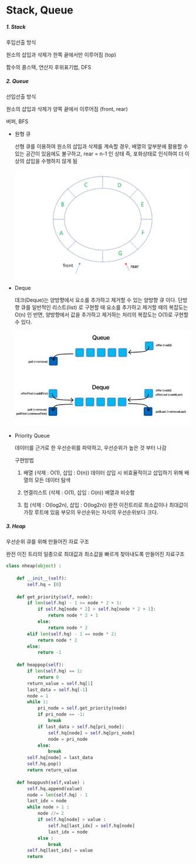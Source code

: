 # Stack, Queue

##### 1. Stack

후입선출 방식

원소의 삽입과 삭제가 한쪽 끝에서만 이루어짐 (top)

함수의 콜스택, 연산자 후위표기법, DFS

##### 2. Queue

선입선출 방식

원소의 삽입과 삭제가 양쪽 끝에서 이루어짐 (front, rear)

버퍼, BFS

- 원형 큐
  
  선형 큐를 이용하여 원소의 삽입과 삭제를 계속할 경우, 배열의 앞부분에 활용할 수 있는 공간이 있음에도 불구하고, rear = n-1 인 상태 즉, 포화상태로 인식하여 더 이상의 삽입을 수행하지 않게 됨
  
  ![](Stack,Queue_assets/2023-03-21-23-16-58-image.png)

- Deque
  
  데크(Deque)는 양방향에서 요소를 추가하고 제거할 수 있는 양방향 큐 이다. 단방향 큐를 일반적인 리스트(list) 로 구현할 때 요소를 추가하고 제거할 때의 복잡도는 O(n) 인 반면, 양방향에서 값을 추가하고 제거하는 처리의 복잡도는 O(1)로 구현할 수 있다.
  
  ![](Stack,Queue_assets/2023-03-21-23-18-31-image.png)

- Priority Queue
  
  데이터를 근거로 한 우선순위를 파악하고, 우선순위가 높은 것 부터 나감
  
  구현방법
  
  1. 배열 (삭제 : O(1), 삽입 : O(n))
     데이터 삽입 시 비효율적이고 삽입하기 위해 배열의 모든 데이터 탐색
  
  2. 연결리스트 (삭제 : O(1), 삽입 : O(n))
     배열과 비슷함
  
  3. 힙 (삭제 : O(log2n), 삽입 : O(log2n))
     완전 이진트리로 최소값이나 최대값이 가장 루트에 있음
     부모의 우선순위는 자식의 우선순위보다 크다.

##### 3. Heap

우선순위 큐를 위해 만들어진 자료 구조

완전 이진 트리의 일종으로 최대값과 최소값을 빠르게 찾아내도록 만들어진 자료구조

```python
class nheap(object) :

    def __init__(self):
        self.hq = [0]

    def get_priority(self, node):
        if len(self.hq) - 1 >= node * 2 + 1:
            if self.hq[node * 2] > self.hq[node * 2 + 1]:
                return node * 2 + 1
            else:
                return node * 2
        elif len(self.hq) - 1 == node * 2:
            return node * 2
        else:
            return -1

    def heappop(self):
        if len(self.hq) == 1:
            return 0
        return_value = self.hq[1]
        last_data = self.hq[-1]
        node = 1
        while 1:
            pri_node = self.get_priority(node)
            if pri_node == -1:
                break
            if last_data > self.hq[pri_node]:
                self.hq[node] = self.hq[pri_node]
                node = pri_node
            else:
                break
        self.hq[node] = last_data
        self.hq.pop()
        return return_value

    def heappush(self,value) :
        self.hq.append(value)
        node = len(self.hq) - 1
        last_idx = node
        while node > 1 :
            node //= 2
            if self.hq[node] > value :
                self.hq[last_idx] = self.hq[node]
                last_idx = node
            else :
                break
        self.hq[last_idx] = value
        return
```
